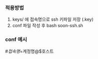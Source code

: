 ### 적용방법
1. keys/ 에 접속명으로 ssh 키파일 저장 (.key)
2. conf 파일 작성 후 bash soon-ssh.sh

### conf 예시
#$접속명=$계정명@$호스트
